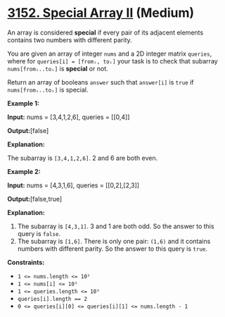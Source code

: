 # [3152. Special Array II][link] (Medium)

[link]: https://leetcode.com/problems/special-array-ii/

An array is considered **special** if every pair of its adjacent elements contains two numbers with
different parity.

You are given an array of integer `nums` and a 2D integer matrix `queries`, where for `queries[i] =
[fromᵢ, toᵢ]` your task is to check that subarray `nums[fromᵢ..toᵢ]` is **special** or not.

Return an array of booleans `answer` such that `answer[i]` is `true` if `nums[fromᵢ..toᵢ]` is
special.

**Example 1:**

**Input:** nums = \[3,4,1,2,6\], queries = \[\[0,4\]\]

**Output:**\[false\]

**Explanation:**

The subarray is `[3,4,1,2,6]`. 2 and 6 are both even.

**Example 2:**

**Input:** nums = \[4,3,1,6\], queries = \[\[0,2\],\[2,3\]\]

**Output:**\[false,true\]

**Explanation:**

1. The subarray is `[4,3,1]`. 3 and 1 are both odd. So the answer to this query is `false`.
2. The subarray is `[1,6]`. There is only one pair: `(1,6)` and it contains numbers with different
parity. So the answer to this query is `true`.

**Constraints:**

- `1 <= nums.length <= 10⁵`
- `1 <= nums[i] <= 10⁵`
- `1 <= queries.length <= 10⁵`
- `queries[i].length == 2`
- `0 <= queries[i][0] <= queries[i][1] <= nums.length - 1`
